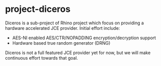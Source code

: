 project-diceros
===============

Diceros is a sub-project of Rhino project which focus on providing a hardware accelerated JCE provider. Initial effort include:
* AES-NI enabled AES/CTR/NOPADDING encryption/decryption support
* Hardware based true random generator (DRNG)

Diceros is not a full featured JCE provider yet for now, but we will make continuous effort towards that goal. 
